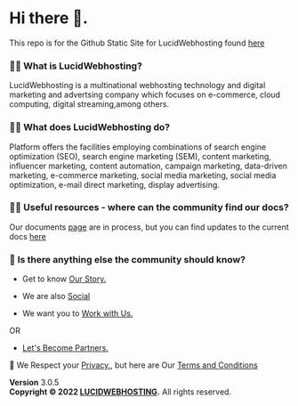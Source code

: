 # Hi there 👋.

This repo is for the Github Static Site for LucidWebhosting found [here](https://lucidwebhosting.github.io)

###  🙋‍♀️ **What is LucidWebhosting**?
LucidWebhosting is a multinational webhosting technology and digital marketing and advertsing company which focuses on e-commerce, cloud computing, digital streaming,among others.

### 🙋‍♀️ **What does LucidWebhosting do?**
Platform offers the facilities employing combinations of search engine optimization (SEO), search engine marketing (SEM), content marketing, influencer marketing, content automation, campaign marketing, data-driven marketing, e-commerce marketing, social media marketing, social media optimization, e-mail direct marketing, display advertising.


### 👩‍💻 **Useful resources - where can the community find our docs?** 

Our documents [page](docs.oassp.org) are in process, but you can find updates to the current docs [here](https://github.com/OASSP/docs)

### 🙋‍ **Is there anything else the community should know?**

-  Get to know  <a href="https://www.lucidWebhosting.com/about.html"> Our Story.</a>

-  We are also <a href="https://www.lucidWebhosting.com/socials.html">Social</a> 

-  We want you to <a href="https://www.campus.lucidWebhosting.com/careers.html">Work with Us.</a>

OR 

- <a href="https://www.campus.lucidWebhosting.com/partners.html">Let's Become Partners.</a>


🧙 We Respect your <a href="https://www.lucidWebhosting.com/privacy">Privacy.</a>, but here are Our <a href="https://www.oassp.org/termsandconditions">Terms and Conditions</a>

<footer class="main-footer">
    <div class="float-right d-none d-sm-block">
      <b>Version</b> 3.0.5
    </div>
    <strong>Copyright &copy; 2022 <a href="https://www.lucidWebhosting.com">LUCIDWEBHOSTING</a>.</strong> All rights
    reserved.
 
  </footer>
<!--

-->

